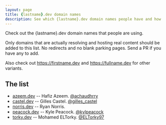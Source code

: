 ```yaml
---
layout: page
title: {lastname}.dev domain names
description: See which {lastname}.dev domain names people have and how they're using them.
---
```


Check out the {lastname}.dev domain names that people are using.

Only domains that are actually resolving and hosting real content should be added to this list. No redirects and no blank parking pages. Send a PR if you have any to add.

Also check out <https://firstname.dev> and <https://fullname.dev> for other variants.

## The list

* [azeem.dev](https://azeem.dev) -- Hafiz Azeem.  [@achaudhrry](https://twitter.com/achaudhrry)
* [castel.dev](https://castel.dev) -- Gilles Castel.  [@gilles_castel](https://twitter.com/gilles_castel)
* [norris.dev](https://norris.dev) -- Ryan Norris.
* [peacock.dev](https://peacock.dev) -- Kyle Peacock.  [@kylpeacock](https://twitter.com/kylpeacock)
* [torky.dev](https://torky.dev) -- Mohamed ELTorky.  [@ELTorky97](https://twitter.com/ELTorky97)
